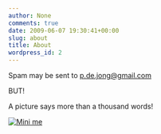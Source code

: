 ```yaml
---
author: None
comments: true
date: 2009-06-07 19:30:41+00:00
slug: about
title: About
wordpress_id: 2
---
```


Spam may be sent to [p.de.jong@gmail.com](mailto:p.de.jong@gmail.com)

BUT!

A picture says more than a thousand words!

[![Mini me](/images/minime.jpg)](/images/minime.jpg)
